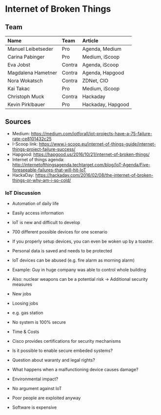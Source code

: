 # Internet of Broken Things

## Team
|Name|Team|Article|
|:----|:----|:----|
|Manuel Leibetseder | Pro | Agenda, Medium
|Carina Pabinger | Pro | Medium, iScoop
|Eva Jobst| Contra | Agenda, iScoop
|Magdalena Hametner | Contra | Agenda, Hapgood
|Nora Wokatsch | Contra | ZDNet, CIO
|Kai Takac | Pro | Medium, iScoop
|Christoph Muck | Contra | Hackaday
|Kevin Pirklbauer | Pro | Hackaday, Hapgood

 
## Sources
- Medium: https://medium.com/iotforall/iot-projects-have-a-75-failure-rate-ce8101432c25
- I-Scoop link: https://www.i-scoop.eu/internet-of-things-guide/internet-things-project-failure-success/
- Hapgood: https://hapgood.us/2016/10/21/internet-of-broken-things/
- Internet of things agenda: http://internetofthingsagenda.techtarget.com/blog/IoT-Agenda/Five-foreseeable-failures-that-will-hit-IoT
- HackaDay: https://hackaday.com/2016/02/08/the-internet-of-broken-things-or-why-am-i-so-cold/

### IoT Discussion

- Automation of daily life
- Easily access information
- IoT is new and difficult to develop
- 700 different possible devices for one scenario
- If you properly setup devices, you can even be woken up by a toaster.
- Personal data is saved and needs to be protected
- IoT devices can be abused (e.g. fire alarm as morning alarm)

- Example: Guy in huge company was able to control whole building 
- Also: nuclear weapons can be a potential risk
	-> Additional security measures

- New jobs
- Loosing jobs
- e.g. gas station

- No system is 100% secure
- Time & Costs
- Cisco provides certifications for security mechanisms

- Is it possible to enable secure embeded systems?
- Question about waranty and legal rights?
- What happens when a malfunctioning device causes damage?

- Environmental impact?
- No argument against IoT
- Poor people are exploited anyway
- Software is expensive